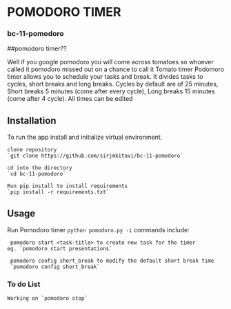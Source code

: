 # POMODORO TIMER
### bc-11-pomodoro

##pomodoro timer??

Well if you google pomodoro you will come across tomatoes so whoever called it pomodoro missed out on a chance to call it Tomato timer
Podomoro timer allows you to schedule your tasks and break. It divides tasks to cycles, short breaks and long breaks.
Cycles by default are of 25 minutes, Short breaks 5 minutes (come after every cycle), Long breaks 15 minutes (come after 4 cycle). 
All times can be edited

## Installation

To run the app install and initialize virtual environment.

	clone repository
	`git clone https://github.com/sirjmkitavi/bc-11-pomodoro`

	cd into the directory
	`cd bc-11-pomodoro`

	Run pip install to install requirements
	`pip install -r requirements.txt`

## Usage

Run Pomodoro timer `python pomodoro.py -i`
commands include:

     pomodoro start <task-title> to create new task for the timer 
    eg.	`pomodoro start presentations` 
     
     pomodoro config short_break to modify the default short break time 
     `pomodoro config short_break`


### To do List
	Working on `pomodoro stop`
